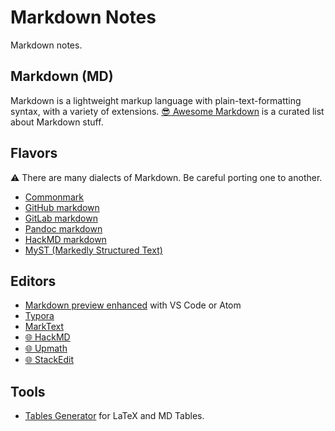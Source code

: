 # Markdown Notes


Markdown notes.

<!--more-->

## Markdown (MD)

Markdown is a lightweight markup language with plain-text-formatting syntax, with a variety of extensions.
[😎 Awesome Markdown](https://github.com/mundimark/awesome-markdown) is a curated list about Markdown stuff.

## Flavors

⚠️ There are many dialects of Markdown. Be careful porting one to another.
- [Commonmark](https://commonmark.org/help/)
- [GitHub markdown](https://guides.github.com/features/mastering-markdown/)
- [GitLab markdown](https://docs.gitlab.com/ee/user/markdown.html)
- [Pandoc markdown](https://pandoc.org/MANUAL.html#pandocs-markdown)
- [HackMD markdown](https://hackmd.io/@eMP9zQQ0Qt6I8Uqp2Vqy6w/SyiOheL5N/%2FBVqowKshRH246Q7UDyodFA?type=book)
- [MyST (Markedly Structured Text)](https://jupyterbook.org/content/myst.html)

## Editors

- [Markdown preview enhanced](https://shd101wyy.github.io/markdown-preview-enhanced/#/) with VS Code or Atom
- [Typora](https://typora.io/)
- [MarkText](https://marktext.app/)
- [🌐 HackMD](https://commonmark.org/help/)
- [🌐 Upmath](https://upmath.me/)
- [🌐 StackEdit](https://stackedit.io/)

## Tools
- [Tables Generator](https://www.tablesgenerator.com/) for LaTeX and MD Tables.

